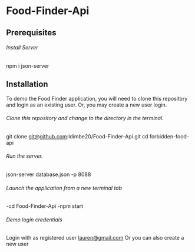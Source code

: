 # Food-Finder-Api
## Prerequisites

###### Install Server
npm i json-server


## Installation
To demo the Food Finder application, you will need to clone this repository and login as an existing user. Or, you may create a new user login.

###### Clone this repository and change to the directory in the terminal.
git clone git@github.com:ldimbe20/Food-Finder-Api.git
cd forbidden-food-api

###### Run the server.
json-server database.json -p 8088

###### Launch the application from a new terminal tab 
-cd Food-Finder-Api
-npm start

###### Demo login credentials
Login with as registered user lauren@gmail.com
Or you can also create a new user
